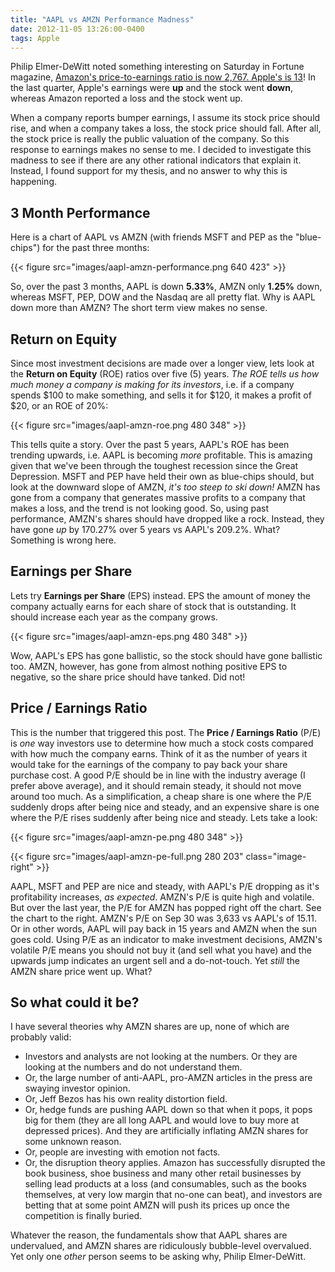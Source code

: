 ```yaml
---
title: "AAPL vs AMZN Performance Madness"
date: 2012-11-05 13:26:00-0400
tags: Apple
---
```


Philip Elmer-DeWitt	noted something interesting on Saturday in Fortune magazine, [Amazon's price-to-earnings ratio is now 2,767. Apple's is 13](http://tech.fortune.cnn.com/2012/11/03/amazons-price-to-earnings-ratio-is-now-2767-apples-is-13/)! In the last quarter, Apple's earnings were **up** and the stock went **down**, whereas Amazon reported a loss and the stock went up. 

When a company reports bumper earnings, I assume its stock price should rise, and when a company takes a loss, the stock price should fall. After all, the stock price is really the public valuation of the company. So this response to earnings makes no sense to me. I decided to investigate this madness to see if there are any other rational indicators that explain it. Instead, I found support for my thesis, and no answer to why this is happening.

## 3 Month Performance

Here is a chart of AAPL vs AMZN (with friends MSFT and PEP as the "blue-chips") for the past three months:

{{< figure src="images/aapl-amzn-performance.png 640 423" >}}

So, over the past 3 months, AAPL is down **5.33%**, AMZN only **1.25%** down, whereas MSFT, PEP, DOW and the Nasdaq are all pretty flat. Why is AAPL down more than AMZN? The short term view makes no sense.

## Return on Equity

Since most investment decisions are made over a longer view, lets look at the **Return on Equity** (ROE) ratios over five (5) years. *The ROE tells us how much money a company is making for its investors*, i.e. if a company spends $100 to make something, and sells it for $120, it makes a profit of $20, or an ROE of 20%:

{{< figure src="images/aapl-amzn-roe.png 480 348" >}}

This tells quite a story. Over the past 5 years, AAPL's ROE has been trending upwards, i.e. AAPL is becoming *more* profitable. This is amazing given that we've been through the toughest recession since the Great Depression. MSFT and PEP have held their own as blue-chips should, but look at the downward slope of AMZN, *it's too steep to ski down!* AMZN has gone from a company that generates massive profits to a company that makes a loss, and the trend is not looking good. So, using past performance, AMZN's shares should have dropped like a rock. Instead, they have gone *up* by 170.27% over 5 years vs AAPL's 209.2%. What? Something is wrong here.

## Earnings per Share

Lets try **Earnings per Share** (EPS) instead. EPS the amount of money the company actually earns for each share of stock that is outstanding. It should increase each year as the company grows.

{{< figure src="images/aapl-amzn-eps.png 480 348" >}}

Wow, AAPL's EPS has gone ballistic, so the stock should have gone ballistic too. AMZN, however, has gone from almost nothing positive EPS to negative, so the share price should have tanked. Did not!

## Price / Earnings Ratio

This is the number that triggered this post. The **Price / Earnings Ratio** (P/E) is *one* way investors use to determine how much a stock costs compared with how much the company earns. Think of it as the number of years it would take for the earnings of the company to pay back your share purchase cost. A good P/E should be in line with the industry average (I prefer above average), and it should remain steady, it should not move around too much. As a simplification, a cheap share is one where the P/E suddenly drops after being nice and steady, and an expensive share is one where the P/E rises suddenly after being nice and steady. Lets take a look:

{{< figure src="images/aapl-amzn-pe.png 480 348" >}}

{{< figure src="images/aapl-amzn-pe-full.png 280 203" class="image-right" >}}  

AAPL, MSFT and PEP are nice and steady, with AAPL's P/E dropping as it's profitability increases, *as expected*. AMZN's P/E is quite high and volatile. But over the last year, the P/E for AMZN has popped right off the chart. See the chart to the right. AMZN's P/E on Sep 30 was 3,633 vs AAPL's of 15.11. Or in other words, AAPL will pay back in 15 years and AMZN when the sun goes cold. Using P/E as an indicator to make investment decisions, AMZN's volatile P/E means you should not buy it (and sell what you have) and the upwards jump indicates an urgent sell and a do-not-touch. Yet *still* the AMZN share price went up. What?

## So what could it be?

I have several theories why AMZN shares are up, none of which are probably valid:

* Investors and analysts are not looking at the numbers. Or they are looking at the numbers and do not understand them.
* Or, the large number of anti-AAPL, pro-AMZN articles in the press are swaying investor opinion.
* Or, Jeff Bezos has his own reality distortion field.
* Or, hedge funds are pushing AAPL down so that when it pops, it pops big for them (they are all long AAPL and would love to buy more at depressed prices). And they are artificially inflating AMZN shares for some unknown reason.
* Or, people are investing with emotion not facts.
* Or, the disruption theory applies. Amazon has successfully disrupted the book business, shoe business and many other retail businesses by selling lead products at a loss (and consumables, such as the books themselves, at very low margin that no-one can beat), and investors are betting that at some point AMZN will push its prices up once the competition is finally buried.

Whatever the reason, the fundamentals show that AAPL shares are undervalued, and AMZN shares are ridiculously bubble-level overvalued. Yet only one *other* person seems to be asking why, Philip Elmer-DeWitt.

